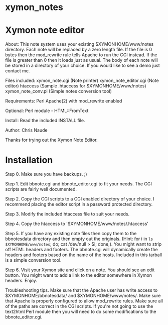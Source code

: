 # xymon_notes
Xymon note editor
================================
 About:
  This note system uses your existing $XYMONHOME/www/notes
  directory. Each note will be replaced by a zero
  length file. If the file is 0 bytes then the
  mod_rewrite rule tells Apache to run the CGI
  instead. If the file is greater than 0 then it loads
  just as usual. The body of each note will be stored
  in a directory of your choice. If you would like to
  see a demo just contact me.

 Files included: 
  xymon_note.cgi (Note printer)
  xymon_note_editor.cgi (Note editor)
  htaccess (Sample .htaccess for $XYMONHOME/www/notes)
  xymon_note_conv.pl (Simple notes conversion tool)

 Requirements: 
  Perl
  Apache(2) with mod_rewrite enabled

 Optional:
  Perl module - HTML::FromText
	
 Install:
  Read the included INSTALL file.

 Author:
  Chris Naude
		
 Thanks for trying out the Xymon Note Editor.

Installation
================================

 Step 0.
	Make sure you have backups. ;)

 Step 1.
	Edit bbnote.cgi and bbnote_editor.cgi to fit your needs. The CGI scripts are fairly well documented.

 Step 2.
	Copy the CGI scripts to a CGI enabled directory of your choice. I recommend placing the editor script in a password protected directory. 

 Step 3.
	Modify the included htaccess file to suit your needs. 

 Step 4.
	Copy the htaccess to '$XYMONHOME/www/notes/.htaccess'

 Step 5.
	If you have any existing note files then copy them to the bbnotesdata directory and then empty out the originals. (Hint: for i in `ls $XYMONHOME/www/notes`; do; cat /dev/null > $i; done;). You might want to strip off HTML headers and footers. The bbnote.cgi will dynamically create the headers and footers based on the name of the hosts. Included in this tarball is a simple conversion tool. 

 Step 6.
	Visit your Xymon site and click on a note. You should see an edit button. You might want to add a link to the editor somewhere in Xymon headers. Enjoy.

 Troubleshooting tips.
	Make sure that the Apache user has write access to $XYMONHOME/bbnotesdata/ and $XYMONHOME/www/notes/.
	Make sure that Apache is properly configured to allow mod_rewrite rules.	Make sure all of the paths are correct in the CGI scripts.
	If you're not going to use the text2html Perl module then you will need to do some modifications to the bbnote_editor.cgi.
